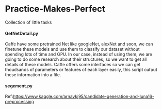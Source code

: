 # Practice-Makes-Perfect
Collection of little tasks

#### GetNetDetail.py
Caffe have some pretrained Net like googleNet, alexNet and soon, we can finetune these models and use them to classify our dataset without spending lots of time and GPU. In our case, instead of using them, we are going to do some research about their structures, so we want to get all details of these models. Caffe offers some interfaces so we can get thoudsands of parameters or features of each layer easily, this script output these information into a file.


#### segement.py
Ref:https://www.kaggle.com/arnavkj95/candidate-generation-and-luna16-preprocessing
